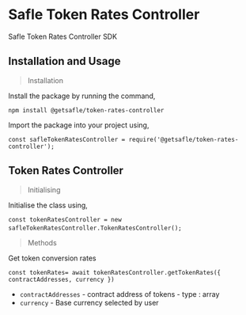 # **Safle Token Rates Controller**

Safle Token Rates Controller SDK


## **Installation and Usage**

> Installation

Install the package by running the command,

`npm install @getsafle/token-rates-controller`

Import the package into your project using,

`const safleTokenRatesController = require('@getsafle/token-rates-controller');`

## **Token Rates Controller**

> Initialising

Initialise the class using,

`const tokenRatesController = new safleTokenRatesController.TokenRatesController();` 

> Methods

Get token conversion rates

`const tokenRates= await tokenRatesController.getTokenRates({ contractAddresses, currency })`

* `contractAddresses` - contract address of tokens - type : array 
* `currency` - Base currency selected by user
